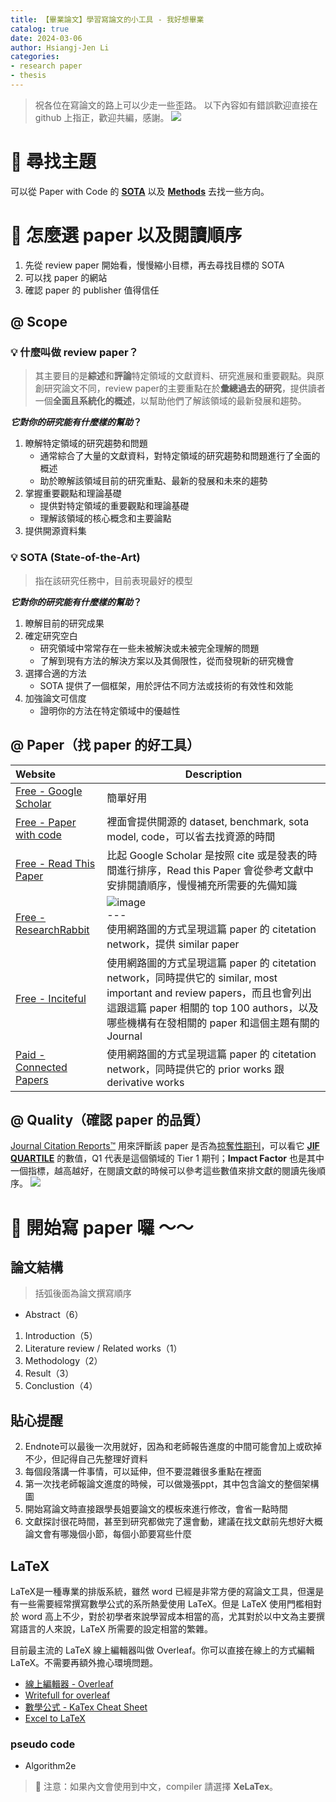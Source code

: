 ```yaml
---
title: 【畢業論文】學習寫論文的小工具 - 我好想畢業
catalog: true
date: 2024-03-06
author: Hsiangj-Jen Li
categories:
- research paper
- thesis
---
```

    

> 祝各位在寫論文的路上可以少走一些歪路。
> 以下內容如有錯誤歡迎直接在 github 上指正，歡迎共編，感謝。
> [![](https://img.shields.io/badge/GitHub-100000?style=for-the-badge&logo=github&logoColor=white)](https://github.com/NTUST-SiMS-Lab/it-blog/source/_posts/thesis/01_thesis.md)


# 🚀 尋找主題 
可以從 Paper with Code 的 [**SOTA**](https://paperswithcode.com/sota) 以及 [**Methods**](https://paperswithcode.com/methods) 去找一些方向。

# 🚀 怎麼選 paper 以及閱讀順序
1. 先從 review paper 開始看，慢慢縮小目標，再去尋找目標的 SOTA
1. 可以找 paper 的網站
1. 確認 paper 的 publisher 值得信任

## @ Scope

### **💡 什麼叫做 review paper？**

> 其主要目的是**綜述**和**評論**特定領域的文獻資料、研究進展和重要觀點。與原創研究論文不同，review paper的主要重點在於**彙總過去的研究**，提供讀者一個**全面且系統化的概述**，以幫助他們了解該領域的最新發展和趨勢。

***它對你的研究能有什麼樣的幫助*？**
1. 瞭解特定領域的研究趨勢和問題
   - 通常綜合了大量的文獻資料，對特定領域的研究趨勢和問題進行了全面的概述
   - 助於瞭解該領域目前的研究重點、最新的發展和未來的趨勢
1. 掌握重要觀點和理論基礎
   - 提供對特定領域的重要觀點和理論基礎
   - 理解該領域的核心概念和主要論點
1. 提供開源資料集

### **💡 SOTA (State-of-the-Art)**

> 指在該研究任務中，目前表現最好的模型

***它對你的研究能有什麼樣的幫助*？**
1. 瞭解目前的研究成果
1. 確定研究空白
   - 研究領域中常常存在一些未被解決或未被完全理解的問題
   - 了解到現有方法的解決方案以及其侷限性，從而發現新的研究機會
1. 選擇合適的方法
   - SOTA 提供了一個框架，用於評估不同方法或技術的有效性和效能
1. 加強論文可信度
   - 證明你的方法在特定領域中的優越性

## @ Paper（找 paper 的好工具）
| Website                                                    | Description |
|:---------------------------------------------------------- | ----------- |
| [Free - Google Scholar](https://scholar.google.com/)       | 簡單好用 |
| [Free - Paper with code](https://paperswithcode.com/)      | 裡面會提供開源的 dataset, benchmark, sota model, code，可以省去找資源的時間 |
| [Free - Read This Paper](https://readthispaper.com/tw/)    | 比起 Google Scholar 是按照 cite 或是發表的時間進行排序，Read this Paper 會從參考文獻中安排閱讀順序，慢慢補充所需要的先備知識 |
| [Free - ResearchRabbit](https://www.researchrabbit.ai/)    | ![image](https://hackmd.io/_uploads/HJNXHFH6a.png) <br>---<br> 使用網路圖的方式呈現這篇 paper 的 citetation network，提供 similar paper|
| [Free - Inciteful](https://inciteful.xyz/)                 | 使用網路圖的方式呈現這篇 paper 的 citetation network，同時提供它的 similar, most important and review papers，而且也會列出這跟這篇 paper 相關的 top 100 authors，以及哪些機構有在發相關的 paper 和這個主題有關的 Journal |
| [Paid - Connected Papers](https://www.connectedpapers.com) | 使用網路圖的方式呈現這篇 paper 的 citetation network，同時提供它的 prior works 跟 derivative works |

## @ Quality（確認 paper 的品質）
[Journal Citation Reports™](https://jcr.clarivate.com/jcr/home)
用來評斷該 paper 是否為[掠奪性期刊](https://libraryfile.lib.ntust.edu.tw/web/Investigative/Investigative.html)，可以看它 [**JIF QUARTILE**](http://www.chimei.org.tw/main/cmh_department/54110/news/JCR202211新平台使用說明.pdf) 的數值，Q1 代表是這個領域的 Tier 1 期刊；**Impact Factor** 也是其中一個指標，越高越好，在閱讀文獻的時候可以參考這些數值來排文獻的閱讀先後順序。
![](https://hackmd.io/_uploads/BJbHT0fch.png)

# 📄 開始寫 paper 囉 ～～

## 論文結構

> 括弧後面為論文撰寫順序
- Abstract（6）
1. Introduction（5）
1. Literature review / Related works（1）
1. Methodology（2）
1. Result（3）
1. Conclustion（4）

## 貼心提醒
2. Endnote可以最後一次用就好，因為和老師報告進度的中間可能會加上或砍掉不少，但記得自己先整理好資料
3. 每個段落講一件事情，可以延伸，但不要混雜很多重點在裡面
4. 第一次找老師報論文進度的時候，可以做幾張ppt，其中包含論文的整個架構圖
5. 開始寫論文時直接跟學長姐要論文的模板來進行修改，會省一點時間
6. 文獻探討很花時間，甚至到研究都做完了還會動，建議在找文獻前先想好大概論文會有哪幾個小節，每個小節要寫些什麼

## LaTeX

LaTeX是一種專業的排版系統，雖然 word 已經是非常方便的寫論文工具，但還是有一些需要經常撰寫數學公式的系所熱愛使用 LaTeX。但是 LaTeX 使用門檻相對於 word 高上不少，對於初學者來說學習成本相當的高，尤其對於以中文為主要撰寫語言的人來說，LaTeX 所需要的設定相當的繁雜。

目前最主流的 LaTeX 線上編輯器叫做 Overleaf。你可以直接在線上的方式編輯 LaTeX。不需要再額外擔心環境問題。

- [線上編輯器 - Overleaf](https://www.overleaf.com/)
- [Writefull for overleaf](https://chromewebstore.google.com/detail/writefull-for-overleaf/edhnemgfcihjcpfhkoiiejgedkbefnhg?hl=en)
- [數學公式 - KaTex Cheat Sheet](https://katex.org/docs/supported.html)
- [Excel to LaTeX](https://tableconvert.com/excel-to-latex)

### pseudo code
- Algorithm2e

> 🌟 注意：如果內文會使用到中文，compiler 請選擇 **XeLaTex**。